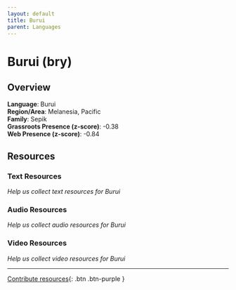 ```yaml
---
layout: default
title: Burui
parent: Languages
---
```


# Burui (bry)

## Overview

**Language**: Burui  
**Region/Area**: Melanesia, Pacific  
**Family**: Sepik  
**Grassroots Presence (z-score)**: -0.38  
**Web Presence (z-score)**: -0.84  

## Resources

### Text Resources
*Help us collect text resources for Burui*

### Audio Resources
*Help us collect audio resources for Burui*

### Video Resources
*Help us collect video resources for Burui*

---

[Contribute resources](https://forms.office.com/e/1SfLJx3u1r){: .btn .btn-purple }
